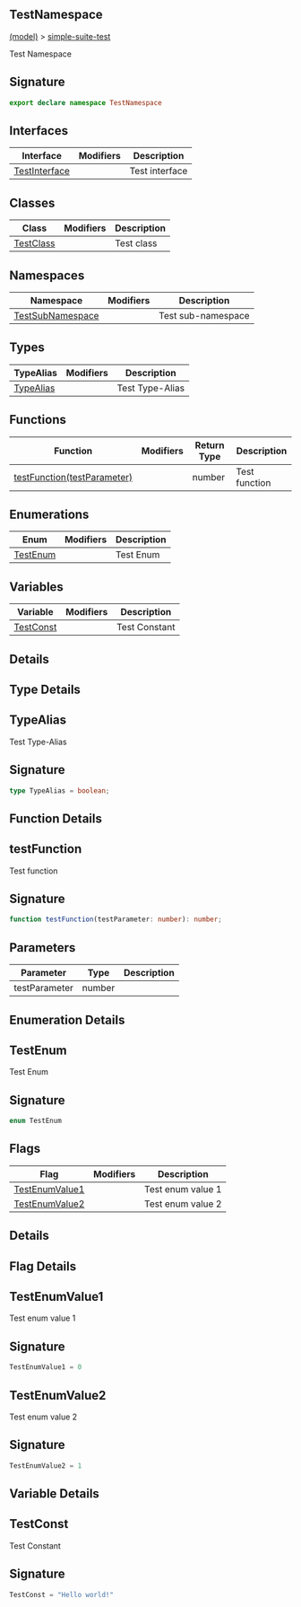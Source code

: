 
## TestNamespace

[(model)](/index) &gt; [simple-suite-test](/simple-suite-test)

Test Namespace

## Signature

```typescript
export declare namespace TestNamespace 
```

## Interfaces

|  Interface | Modifiers | Description |
|  --- | --- | --- |
|  [TestInterface](/simple-suite-test/testnamespace/testinterface) |  | Test interface |

## Classes

|  Class | Modifiers | Description |
|  --- | --- | --- |
|  [TestClass](/simple-suite-test/testnamespace/testclass) |  | Test class |

## Namespaces

|  Namespace | Modifiers | Description |
|  --- | --- | --- |
|  [TestSubNamespace](/simple-suite-test/testnamespace/testsubnamespace) |  | Test sub-namespace |

## Types

|  TypeAlias | Modifiers | Description |
|  --- | --- | --- |
|  [TypeAlias](/simple-suite-test/testnamespace#typealias-TypeAlias) |  | Test Type-Alias |

## Functions

|  Function | Modifiers | Return Type | Description |
|  --- | --- | --- | --- |
|  [testFunction(testParameter)](/simple-suite-test/testnamespace#testfunction-Function) |  | number | Test function |

## Enumerations

|  Enum | Modifiers | Description |
|  --- | --- | --- |
|  [TestEnum](/simple-suite-test/testnamespace#testenum-Enum) |  | Test Enum |

## Variables

|  Variable | Modifiers | Description |
|  --- | --- | --- |
|  [TestConst](/simple-suite-test/testnamespace#testconst-Variable) |  | Test Constant |

## Details

## Type Details

## TypeAlias

Test Type-Alias

## Signature

```typescript
type TypeAlias = boolean;
```

## Function Details

## testFunction

Test function

## Signature

```typescript
function testFunction(testParameter: number): number;
```

## Parameters

|  Parameter | Type | Description |
|  --- | --- | --- |
|  testParameter | number |  |

## Enumeration Details

## TestEnum

Test Enum

## Signature

```typescript
enum TestEnum 
```

## Flags

|  Flag | Modifiers | Description |
|  --- | --- | --- |
|  [TestEnumValue1](/simple-suite-test/testnamespace#testenum-testenumvalue1-EnumMember) |  | Test enum value 1 |
|  [TestEnumValue2](/simple-suite-test/testnamespace#testenum-testenumvalue2-EnumMember) |  | Test enum value 2 |

## Details

## Flag Details

## TestEnumValue1

Test enum value 1

## Signature

```typescript
TestEnumValue1 = 0
```

## TestEnumValue2

Test enum value 2

## Signature

```typescript
TestEnumValue2 = 1
```

## Variable Details

## TestConst

Test Constant

## Signature

```typescript
TestConst = "Hello world!"
```
